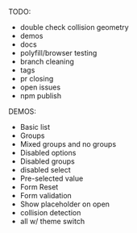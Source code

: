 TODO:
- double check collision geometry
- demos
- docs
- polyfill/browser testing
- branch cleaning
- tags
- pr closing
- open issues
- npm publish

DEMOS:
- Basic list
- Groups
- Mixed groups and no groups
- Disabled options
- Disabled groups
- disabled select
- Pre-selected value
- Form Reset
- Form validation
- Show placeholder on open
- collision detection
- all w/ theme switch